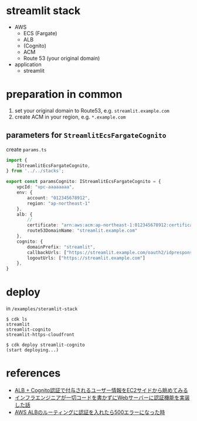 # streamlit stack

- AWS
	- ECS (Fargate)
	- ALB
	- (Cognito)
	- ACM
	- Route 53 (your original domain)
- application
	- streamlit
	

# preparation in common

1. set your original domain to Route53, e.g. `streamlit.example.com`
1. create ACM in your region, e.g. `*.example.com`

## parameters for `StreamlitEcsFargateCognito`

create `params.ts`

```typescript
import {
	IStreamlitEcsFargateCognito,
} from '../../stacks';

export const paramsCognito: IStreamlitEcsFargateCognito = {
	vpcId: "vpc-aaaaaaaa",
	env: {
		account: "012345678912",
		region: "ap-northeast-1"
	},
	alb: {
	    // 
		certificate: "arn:aws:acm:ap-northeast-1:012345678912:certificate/abcdefgh-1234-5678-9012-abcdefghijkl",
		route53DomainName: "streamlit.example.com"
	},
	cognito: {
		domainPrefix: "streamlit",
        callbackUrls: ["https://streamlit.example.com/oauth2/idpresponse"],
        logoutUrls: ["https://streamlit.example.com"]
	},
}
```

# deploy

in `/examples/steramlit-stack`

```shell
$ cdk ls
streamlit
streamlit-cognito
streamlit-https-cloudfront

$ cdk deploy streamlit-cognito
(start deploying...)
```

# references

- [ALB + Cognito認証で付与されるユーザー情報をEC2サイドから眺めてみる](https://dev.classmethod.jp/articles/http-headers-added-by-alb-and-cognito-are-explained/)
- [インフラエンジニアが一切コードを書かずにWebサーバーに認証機能を実装した話](https://dev.classmethod.jp/articles/alb-cognito-user-pool/)
- [AWS ALBのルーティングに認証を入れたら500エラーになった時](https://heart-shaped-chocolate.hatenablog.jp/entry/2019/01/30/141159)
